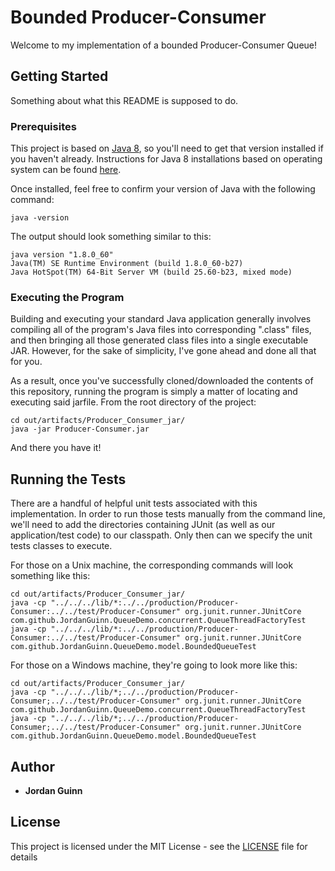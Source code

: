 # Bounded Producer-Consumer

Welcome to my implementation of a bounded Producer-Consumer Queue!

## Getting Started

Something about what this README is supposed to do.

### Prerequisites

This project is based on [Java 8](http://www.oracle.com/technetwork/java/javase/downloads/jdk8-downloads-2133151.html), so you'll need to get that version installed if you haven't already.
Instructions for Java 8 installations based on operating system can be found [here](https://java.com/en/download/help/download_options.xml).

Once installed, feel free to confirm your version of Java with the following command:

```
java -version
```
The output should look something similar to this:

```
java version "1.8.0_60"
Java(TM) SE Runtime Environment (build 1.8.0_60-b27)
Java HotSpot(TM) 64-Bit Server VM (build 25.60-b23, mixed mode)
```

### Executing the Program

Building and executing your standard Java application generally involves compiling all of the program's Java files into corresponding ".class" files, and then bringing all those generated class files into a single executable JAR.  However, for the sake of simplicity, I've gone ahead and done all that for you.

As a result, once you've successfully cloned/downloaded the contents of this repository, running the program is simply a matter of locating and executing said jarfile.  From the root directory of the project:

```
cd out/artifacts/Producer_Consumer_jar/
java -jar Producer-Consumer.jar
```


And there you have it!

## Running the Tests

There are a handful of helpful unit tests associated with this implementation.  In order to run those tests manually from the command line, we'll need to add the directories containing JUnit (as well as our application/test code) to our classpath.  Only then can we specify the unit tests classes to execute.  

For those on a Unix machine, the corresponding commands will look something like this:

```
cd out/artifacts/Producer_Consumer_jar/
java -cp "../../../lib/*:../../production/Producer-Consumer:../../test/Producer-Consumer" org.junit.runner.JUnitCore com.github.JordanGuinn.QueueDemo.concurrent.QueueThreadFactoryTest
java -cp "../../../lib/*:../../production/Producer-Consumer:../../test/Producer-Consumer" org.junit.runner.JUnitCore com.github.JordanGuinn.QueueDemo.model.BoundedQueueTest
```

For those on a Windows machine, they're going to look more like this:

```
cd out/artifacts/Producer_Consumer_jar/
java -cp "../../../lib/*;../../production/Producer-Consumer;../../test/Producer-Consumer" org.junit.runner.JUnitCore com.github.JordanGuinn.QueueDemo.concurrent.QueueThreadFactoryTest
java -cp "../../../lib/*;../../production/Producer-Consumer;../../test/Producer-Consumer" org.junit.runner.JUnitCore com.github.JordanGuinn.QueueDemo.model.BoundedQueueTest
```

## Author

* **Jordan Guinn**

## License

This project is licensed under the MIT License - see the [LICENSE](LICENSE) file for details
